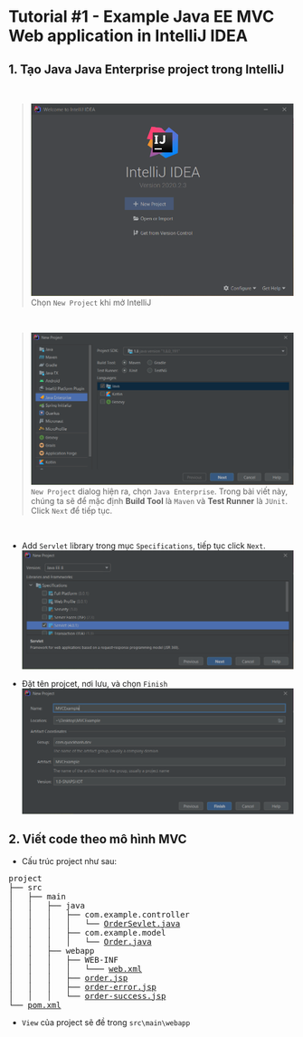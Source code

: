 # Tutorial #1 - Example Java EE MVC Web application in IntelliJ IDEA



## 1. Tạo Java Java Enterprise project trong IntelliJ

<br>

> ![new-project](img/tut-1/00_welcome-popup.png) 
> Chọn `New Project` khi mở IntelliJ

<br>

> ![project_type](img/tut-1/01_project_type.png)
> `New Project` dialog hiện ra, chọn `Java Enterprise`. Trong bài viết này, chúng ta sẽ để mặc định **Build Tool** là `Maven` và **Test Runner** là `JUnit`. Click `Next` để tiếp tục.

<br>

- Add `Servlet` library trong mục `Specifications`, tiếp tục click `Next`.
![title](img/tut-1/02_add_library.png)

- Đặt tên projcet, nơi lưu, và chọn `Finish`
![title](img/tut-1/03_set_project_name.png)

## 2. Viết code theo mô hình MVC

- Cấu trúc project như sau:

<pre>
project
├── src
│   ├── main
│   │   ├── java
│   │   │   ├── com.example.controller
│   │   │   │   └── <a href="./resource/tut-1/src/main/java/com.example.controller/OrderSevlet.java" target="_blank">OrderSevlet.java</a>
│   │   │   ├── com.example.model
│   │   │   │   └── <a href="./resource/tut-1/src/main/java/com.example.model/Order.java" target="_blank">Order.java</a>
│   │   ├── webapp
│   │   │   ├── WEB-INF
│   │   │   │   └─── <a href="./resource/tut-1/src/main/webapp/WEB-INF/web.xml" target="_blank">web.xml</a>
│   │   │   ├── <a href="./resource/tut-1/src/main/webapp/order.jsp" target="_blank">order.jsp</a>
│   │   │   ├── <a href="./resource/tut-1/src/main/webapp/order-error.jsp" target="_blank">order-error.jsp</a>
│   │   │   └── <a href="./resource/tut-1/src/main/webapp/order-success.jsp" target="_blank">order-success.jsp</a>
└── <a href="./resource/tut-1/pom.xml" target="_blank">pom.xml</a>
</pre>


- `View` của project sẽ đề trong `src\main\webapp`
